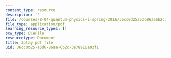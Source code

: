 ```yaml
---
content_type: resource
description: ''
file: /courses/8-04-quantum-physics-i-spring-2016/36cc0d25a5d686aa6b2c3e78910a03f1_8cRnBhBaSOo.pdf
file_type: application/pdf
learning_resource_types: []
ocw_type: OCWFile
resourcetype: Document
title: 3play pdf file
uid: 36cc0d25-a5d6-86aa-6b2c-3e78910a03f1
---
```

